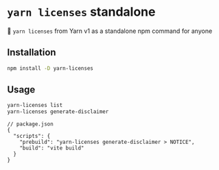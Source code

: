 # `yarn licenses` standalone

🧶 `yarn licenses` from Yarn v1 as a standalone npm command for anyone

## Installation

```sh
npm install -D yarn-licenses
```

## Usage

```sh
yarn-licenses list
yarn-licenses generate-disclaimer
```

```jsonc
// package.json
{
  "scripts": {
    "prebuild": "yarn-licenses generate-disclaimer > NOTICE",
    "build": "vite build"
  }
}
```
